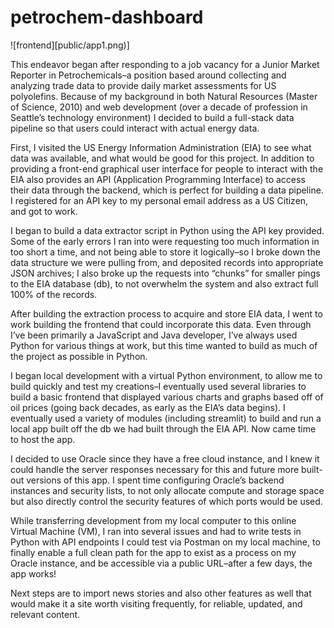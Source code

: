 # petrochem-dashboard

![frontend][public/app1.png)]

This endeavor began after responding to a job vacancy for a Junior Market Reporter in Petrochemicals–a position based around collecting and analyzing trade data to provide daily market assessments for US polyolefins. Because of my background in both Natural Resources (Master of Science, 2010) and web development (over a decade of profession in Seattle’s technology environment) I decided to build a full-stack data pipeline so that users could interact with actual energy data.

First, I visited the US Energy Information Administration (EIA) to see what data was available, and what would be good for this project. In addition to providing a front-end graphical user interface for people to interact with the EIA also provides an API (Application Programming Interface) to access their data through the backend, which is perfect for building a data pipeline. I registered for an API key to my personal email address as a US Citizen, and got to work.

I began to build a data extractor script in Python using the API key provided. Some of the early errors I ran into were requesting too much information in too short a time, and not being able to store it logically–so I broke down the data structure we were pulling from, and deposited records into appropriate JSON archives; I also broke up the requests into “chunks” for smaller pings to the EIA database (db), to not overwhelm the system and also extract full 100% of the records.

After building the extraction process to acquire and store EIA data, I went to work building the frontend that could incorporate this data. Even through I’ve been primarily a JavaScript and Java developer, I’ve always used Python for various things at work, but this time wanted to build as much of the project as possible in Python.

I began local development with a virtual Python environment, to allow me to build quickly and test my creations–I eventually used several libraries to build a basic frontend that displayed various charts and graphs based off of oil prices (going back decades, as early as the EIA’s data begins). I eventually used a variety of modules (including streamlit) to build and run a local app built off the db we had built through the EIA API. Now came time to host the app.

I decided to use Oracle since they have a free cloud instance, and I knew it could handle the server responses necessary for this and future more built-out versions of this app. I spent time configuring Oracle’s backend instances and security lists, to not only allocate compute and storage space but also directly control the security features of which ports would be used.

While transferring development from my local computer to this online Virtual Machine (VM), I ran into several issues and had to write tests in Python with API endpoints I could test via Postman on my local machine, to finally enable a full clean path for the app to exist as a process on my Oracle instance, and be accessible via a public URL–after a few days, the app works!

Next steps are to import news stories and also other features as well that would make it a site worth visiting frequently, for reliable, updated, and relevant content.
